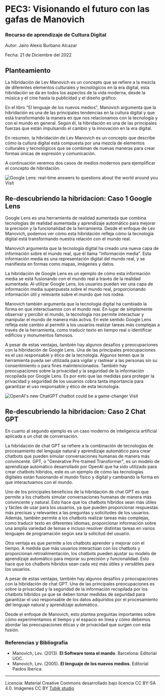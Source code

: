 # PEC3: Visionando el futuro con las gafas de Manovich 

### Recurso de aprendizaje de Cultura Digital 


Autor: Jairo Alexis Burbano Alcazar


Fecha: 21 de Diciembre del 2022

## Planteamiento

La hibridación de Lev Manovich es un concepto que se refiere a la mezcla de diferentes elementos culturales y tecnológicos en la era digital, esta hibridación se da en todos los aspectos de la vida moderna, desde la música y el cine hasta la publicidad y el diseño gráfico.

En el libro "El lenguaje de los nuevos medios", Manovich argumenta que la hibridación es una de las principales tendencias en la cultura digital y que está transformando la manera en que nos relacionamos con la tecnología y con el mundo en general. Según él, la hibridación es una de las principales fuerzas que están impulsando el cambio y la innovación en la era digital.

En resumen, la hibridación de Lev Manovich es un concepto que describe cómo la cultura digital está compuesta por una mezcla de elementos culturales y tecnológicos que se combinan de nuevas maneras para crear formas únicas de expresión y comunicación.

A continuación veremos dos casos de medios modernos para ejemplificar el concepto de hibridación.

![Google Lens: real-time answers to questions about the world around you
Visit](https://storage.googleapis.com/gweb-uniblog-publish-prod/images/lens_dog.max-1000x1000.png) 


## Re-descubriendo la hibridacion: Caso 1 Google Lens

Google Lens es una herramienta de realidad aumentada que combina tecnologías de realidad aumentada y aprendizaje automático para mejorar la precisión y la funcionalidad de la herramienta. Desde el enfoque de Lev Manovich, podemos ver cómo esta hibridación refleja cómo la tecnología digital está transformando nuestra relación con el mundo real.

Manovich argumenta que la tecnología digital ha creado una nueva capa de información sobre el mundo real, que él llama "información media". Esta información media es una representación digital del mundo real, y se manifiesta en formas como mapas, imágenes y datos. 

La hibridación de Google Lens es un ejemplo de cómo esta información media se está fusionando con el mundo real a través de la realidad aumentada. Al utilizar Google Lens, los usuarios pueden ver una capa de información media superpuesta sobre el mundo real, proporcionando información útil y relevante sobre el mundo que nos rodea.

Manovich también argumenta que la tecnología digital ha cambiado la forma en que interactuamos con el mundo real. En lugar de simplemente observar y percibir el mundo, la tecnología nos permite interactuar y manipular el mundo de manera más activa. En este sentido Google Lens refleja este cambio al permitir a los usuarios realizar tareas más complejas a través de la herramienta, como traducir texto en tiempo real o identificar edificios y monumentos famosos.

A pesar de estas ventajas, también hay algunos desafíos y preocupaciones con la hibridación de Google Lens. Una de las principales preocupaciones es el uso responsable y ético de la tecnología. Algunos temen que la herramienta pueda ser utilizada para vigilar y rastrear a las personas sin su consentimiento o para fines malintencionados. También hay preocupaciones sobre la privacidad y la seguridad de la información recopilada por Google Lens. Es por esto que las medidas para proteger la privacidad y seguridad de los usuarios cobra tanta importancia para garantizar el uso responsable y ético de esta tecnología.


![OpenAI's new ChatGPT chatbot could be a game-changer
Visit](https://techmonitor.ai/wp-content/uploads/sites/4/2022/12/shutterstock_2210705149.jpg) 


## Re-descubriendo la hibridacion: Caso 2 Chat GPT

En cuanto al segundo ejemplo es un caso moderno de inteligencia artificial aplicada a un chat de conversación.

La hibridación de chat GPT se refiere a la combinación de tecnologías de procesamiento del lenguaje natural y aprendizaje automático para crear chatbots que pueden simular conversaciones humanas de manera más convincente. GPT, o "Generative Pre-trained Transformer", es un modelo de aprendizaje automático desarrollado por OpenAI que ha sido utilizado para crear chatbots híbridos, este es un ejemplo de cómo las tecnologías digitales están fusionando el mundo físico y digital y cambiando la forma en que interactuamos con el mundo.

Uno de los principales beneficios de la hibridación de chat GPT es que permite a los chatbots simular conversaciones humanas de manera más convincente y natural. Esto hace que los chatbots híbridos sean más útiles y fáciles de usar para los usuarios, ya que pueden proporcionar respuestas más precisas y relevantes a las preguntas y solicitudes de los usuarios. Además, también permite a los chatbots realizar tareas más complejas, como traducir texto en diferentes idiomas, proporcionar información sobre una amplia variedad de temas e incluso resolver distintas tareas en varios lenguajes de programación según sea la solicitud del usuario.

Otra ventaja es que permite a los chatbots aprender y mejorar con el tiempo. A medida que más usuarios interactúan con los chatbots y proporcionan retroalimentación, los chatbots pueden ajustar su modelo de aprendizaje automático para mejorar su precisión y funcionalidad. Esto hace que los chatbots híbridos sean cada vez más útiles y versátiles para los usuarios.

A pesar de estas ventajas, también hay algunos desafíos y preocupaciones con la hibridación de chat GPT. Una de las principales preocupaciones es sobre la privacidad y la seguridad de la información recopilada por los chatbots híbridos ya que se deben tomar medidas de seguridad para garantizar el uso responsable de los datos adquiridos por el procesamiento del lenguaje natural y aprendizaje automático.

Desde el enfoque de Manovich, esto plantea preguntas importantes sobre cómo experimentamos el tiempo y el espacio en línea y cómo debemos abordar las preocupaciones éticas y de privacidad que surgen con esta fusión.


### Referencias y Bibliografía

* Manovich, Lev. (2013). **El Software toma el mando**. Barcelona: Editorial UOC. 
* Manovich, Lev. (2005). **El lenguaje de los nuevos medios**. Editorial Paidos Iberica. 


----

Licencia: Material Creative Commons desarrollado bajo licencia CC BY-SA 4.0. Imágenes CC BY [Tubik studio](https://blog.tubikstudio.com/how-to-create-original-flat-illustrations-designers-tips/) 

